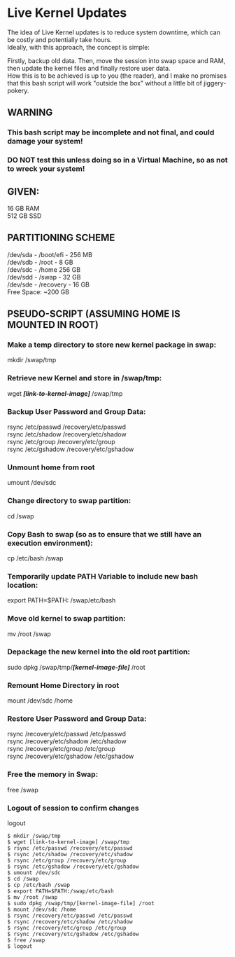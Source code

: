 # Live Kernel Updates
The idea of Live Kernel updates is to reduce system downtime, which can be costly and potentially take hours.  
Ideally, with this approach, the concept is simple:  

Firstly, backup old data. Then, move the session into swap space and RAM, then update the kernel files and finally restore user data.  
How this is to be achieved is up to you (the reader), and I make no promises that this bash script will work "outside the box" without a little bit of jiggery-pokery.  

## WARNING  
### This bash script may be incomplete and not final, and could damage your system!  
### DO NOT test this unless doing so in a Virtual Machine, so as not to wreck your system!

## GIVEN: 
16 GB RAM  
512 GB SSD

## PARTITIONING SCHEME
/dev/sda - /boot/efi - 256 MB  
/dev/sdb - /root - 8 GB  
/dev/sdc - /home 256 GB  
/dev/sdd - /swap - 32 GB  
/dev/sde - /recovery - 16 GB  
Free Space: ~200 GB  

## PSEUDO-SCRIPT (ASSUMING HOME IS MOUNTED IN ROOT)
### Make a temp directory to store new kernel package in swap:  
mkdir /swap/tmp  

### Retrieve new Kernel and store in /swap/tmp:  
wget ***[link-to-kernel-image]*** /swap/tmp  

### Backup User Password and Group Data:
rsync /etc/passwd /recovery/etc/passwd  
rsync /etc/shadow /recovery/etc/shadow  
rsync /etc/group /recovery/etc/group  
rsync /etc/gshadow /recovery/etc/gshadow

### Unmount home from root  
umount /dev/sdc

### Change directory to swap partition:  
cd /swap  

### Copy Bash to swap (so as to ensure that we still have an execution environment):  
cp /etc/bash /swap  

### Temporarily update PATH Variable to include new bash location:   
export PATH=$PATH: /swap/etc/bash

### Move old kernel to swap partition:  
mv /root /swap  

### Depackage the new kernel into the old root partition:  
sudo dpkg /swap/tmp/***[kernel-image-file]*** /root 

### Remount Home Directory in root  
mount /dev/sdc /home

### Restore User Password and Group Data:
rsync /recovery/etc/passwd /etc/passwd  
rsync /recovery/etc/shadow /etc/shadow  
rsync /recovery/etc/group /etc/group  
rsync /recovery/etc/gshadow /etc/gshadow  

### Free the memory in Swap:  
free /swap  

### Logout of session to confirm changes  
logout   

```
$ mkdir /swap/tmp
$ wget [link-to-kernel-image] /swap/tmp
$ rsync /etc/passwd /recovery/etc/passwd  
$ rsync /etc/shadow /recovery/etc/shadow  
$ rsync /etc/group /recovery/etc/group  
$ rsync /etc/gshadow /recovery/etc/gshadow
$ umount /dev/sdc
$ cd /swap  
$ cp /etc/bash /swap  
$ export PATH=$PATH:/swap/etc/bash  
$ mv /root /swap  
$ sudo dpkg /swap/tmp/[kernel-image-file] /root
$ mount /dev/sdc /home
$ rsync /recovery/etc/passwd /etc/passwd  
$ rsync /recovery/etc/shadow /etc/shadow  
$ rsync /recovery/etc/group /etc/group  
$ rsync /recovery/etc/gshadow /etc/gshadow 
$ free /swap
$ logout
```
